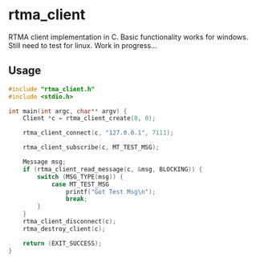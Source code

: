 # rtma_client
RTMA client implementation in C. Basic functionality works for windows.  Still need to test for linux.  Work in progress...

## Usage
```C
#include "rtma_client.h"
#include <stdio.h>

int main(int argc, char** argv) {
	Client *c = rtma_client_create(0, 0);

	rtma_client_connect(c, "127.0.0.1", 7111);

	rtma_client_subscribe(c, MT_TEST_MSG);

	Message msg;
	if (rtma_client_read_message(c, &msg, BLOCKING)) {
		switch (MSG_TYPE(msg)) {
			case MT_TEST_MSG
				printf("Got Test Msg\n");
				break;
		}
	}
	rtma_client_disconnect(c);
	rtma_destroy_client(c);

	return (EXIT_SUCCESS);
}

```

